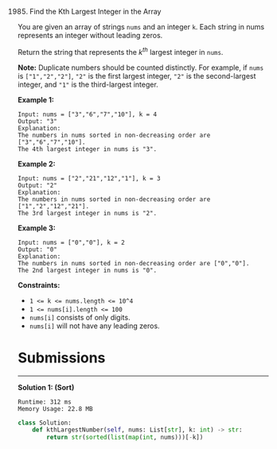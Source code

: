 1985. Find the Kth Largest Integer in the Array

You are given an array of strings `nums` and an integer `k`. Each string in nums represents an integer without leading zeros.

Return the string that represents the $k^{th}$ largest integer in `nums`.

**Note:** Duplicate numbers should be counted distinctly. For example, if `nums` is `["1","2","2"]`, `"2"` is the first largest integer, `"2"` is the second-largest integer, and `"1"` is the third-largest integer.

 

**Example 1:**
```
Input: nums = ["3","6","7","10"], k = 4
Output: "3"
Explanation:
The numbers in nums sorted in non-decreasing order are ["3","6","7","10"].
The 4th largest integer in nums is "3".
```

**Example 2:**
```
Input: nums = ["2","21","12","1"], k = 3
Output: "2"
Explanation:
The numbers in nums sorted in non-decreasing order are ["1","2","12","21"].
The 3rd largest integer in nums is "2".
```

**Example 3:**
```
Input: nums = ["0","0"], k = 2
Output: "0"
Explanation:
The numbers in nums sorted in non-decreasing order are ["0","0"].
The 2nd largest integer in nums is "0".
```

**Constraints:**

* `1 <= k <= nums.length <= 10^4`
* `1 <= nums[i].length <= 100`
* `nums[i]` consists of only digits.
* `nums[i]` will not have any leading zeros.

# Submissions
---
**Solution 1: (Sort)**
```
Runtime: 312 ms
Memory Usage: 22.8 MB
```
```python
class Solution:
    def kthLargestNumber(self, nums: List[str], k: int) -> str:
        return str(sorted(list(map(int, nums)))[-k])
```
